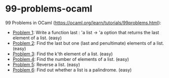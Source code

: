 # 99-problems-ocaml
99 Problems in OCaml (https://ocaml.org/learn/tutorials/99problems.html):
* [Problem 1](https://ocaml.org/learn/tutorials/99problems.html#Writeafunctionlast39alistgt39aoptionthatreturnsthelastelementofalisteasy): Write a function last : 'a list -> 'a option that returns the last element of a list. (easy)
* [Problem 2](https://ocaml.org/learn/tutorials/99problems.html#Findthelastbutonelastandpenultimateelementsofalisteasy): Find the last but one (last and penultimate) elements of a list. (easy)
* [Problem 3](https://ocaml.org/learn/tutorials/99problems.html#Findthek39thelementofalisteasy): Find the k'th element of a list. (easy)
* [Problem 4](https://ocaml.org/learn/tutorials/99problems.html#Findthenumberofelementsofalisteasy): Find the number of elements of a list. (easy)
* [Problem 5](https://ocaml.org/learn/tutorials/99problems.html#Reversealisteasy): Reverse a list. (easy)
* [Problem 6](https://ocaml.org/learn/tutorials/99problems.html#Findoutwhetheralistisapalindromeeasy): Find out whether a list is a palindrome. (easy)
